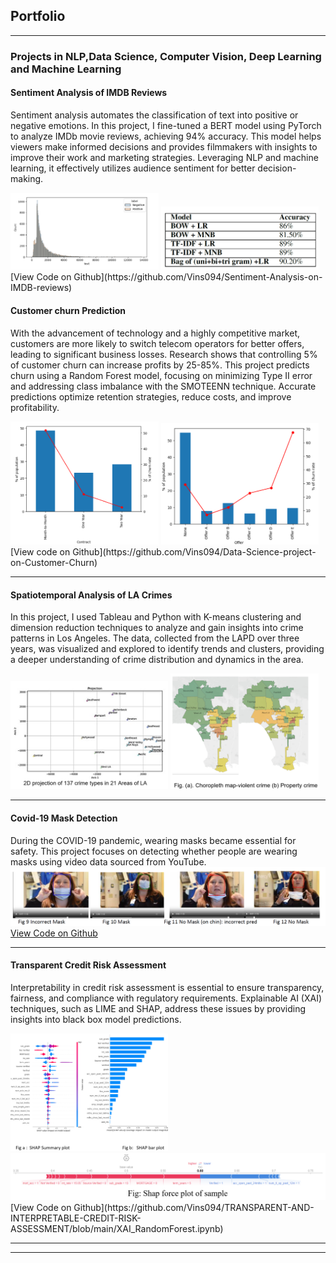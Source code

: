 ## Portfolio

---

### Projects in NLP,Data Science, Computer Vision, Deep Learning and Machine Learning 

#### Sentiment Analysis of IMDB Reviews
Sentiment analysis automates the classification of text into positive or negative emotions. In this project, I fine-tuned a BERT model using PyTorch to analyze IMDb movie reviews, achieving 94% accuracy. This model helps viewers make informed decisions and provides filmmakers with insights to improve their work and marketing strategies. Leveraging NLP and machine learning, it effectively utilizes audience sentiment for better decision-making.

<img src="images/Sentiment_Analysis.png?raw=true" style="width: 47%; display: inline-block;">
<img src="images/Performance_sentiment_Analysis.png?raw=true" style="width: 50%;">
[View Code on Github](https://github.com/Vins094/Sentiment-Analysis-on-IMDB-reviews)

#### Customer churn Prediction
With the advancement of technology and a highly competitive market, customers are more likely to switch telecom operators for better offers, leading to significant business losses. Research shows that controlling 5% of customer churn can increase profits by 25-85%. This project predicts churn using a Random Forest model, focusing on minimizing Type II error and addressing class imbalance with the SMOTEENN technique. Accurate predictions optimize retention strategies, reduce costs, and improve profitability.

<img src="images/Contract_churn.png?raw=true" style="width: 47%; display: inline-block;">
<img src="images/Offer_churn.png?raw=true" style="width: 50%;">
[View code on Github](https://github.com/Vins094/Data-Science-project-on-Customer-Churn)

---
#### Spatiotemporal Analysis of LA Crimes
In this project, I used Tableau and Python with K-means clustering and dimension reduction techniques to analyze and gain insights into crime patterns in Los Angeles. The data, collected from the LAPD over three years, was visualized and explored to identify trends and clusters, providing a deeper understanding of crime distribution and dynamics in the area.

<img src="images/MDS_LA.png?raw=true" style="width: 50%;">
<img src="images/Types_of_crime.png?raw=true" style="width: 47%;">

---
#### Covid-19 Mask Detection
During the COVID-19 pandemic, wearing masks became essential for safety. This project focuses on detecting whether people are wearing masks using video data sourced from YouTube.
<img src="images/Mask_detection.png?raw=true"/>
[View Code on Github](https://github.com/Vins094/Mask-detection-using-Computer-Vision)


---
#### Transparent Credit Risk Assessment
Interpretability in credit risk assessment is essential to ensure transparency, fairness, and compliance with regulatory requirements. Explainable AI (XAI) techniques, such as LIME and SHAP, address these issues by providing insights into black box model predictions.

<img src="images/SHAP_values.png?raw=true" style="width: 50%;">
<img src="images/Lime_values.png?raw=true">
[View Code on Github](https://github.com/Vins094/TRANSPARENT-AND-INTERPRETABLE-CREDIT-RISK-ASSESSMENT/blob/main/XAI_RandomForest.ipynb)



<!--### Category Name 2

- [Project 1 Title](http://example.com/)
- [Project 2 Title](http://example.com/)
- [Project 3 Title](http://example.com/)
- [Project 4 Title](http://example.com/)
- [Project 5 Title](http://example.com/)-->

---




---
